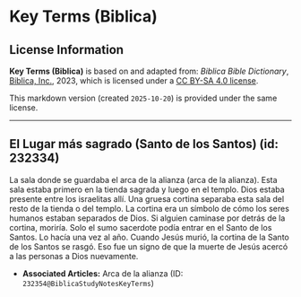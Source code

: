 # Key Terms (Biblica)

## License Information

**Key Terms (Biblica)** is based on and adapted from: _Biblica Bible Dictionary_, [Biblica, Inc.](https://www.biblica.com/), 2023, which is licensed under a [CC BY-SA 4.0 license](https://creativecommons.org/licenses/by-sa/4.0/legalcode.en).

This markdown version (created `2025-10-20`) is provided under the same license.



--------------------------------

## El Lugar más sagrado (Santo de los Santos) (id: 232334)

La sala donde se guardaba el arca de la alianza (arca de la alianza). Esta sala estaba primero en la tienda sagrada y luego en el templo. Dios estaba presente entre los israelitas allí. Una gruesa cortina separaba esta sala del resto de la tienda o del templo. La cortina era un símbolo de cómo los seres humanos estaban separados de Dios. Si alguien caminase por detrás de la cortina, moriría. Solo el sumo sacerdote podía entrar en el Santo de los Santos. Lo hacía una vez al año. Cuando Jesús murió, la cortina de la Santo de los Santos se rasgó. Eso fue un signo de que la muerte de Jesús acercó a las personas a Dios nuevamente.

* **Associated Articles:** Arca de la alianza (ID: `232354@BiblicaStudyNotesKeyTerms`)

